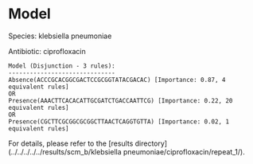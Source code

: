 
# Model

Species: klebsiella pneumoniae

Antibiotic: ciprofloxacin

```
Model (Disjunction - 3 rules):
------------------------------
Absence(ACCCGCACGGCGACTCCGCGGTATACGACAC) [Importance: 0.87, 4 equivalent rules]
OR
Presence(AAACTTCACACATTGCGATCTGACCAATTCG) [Importance: 0.22, 20 equivalent rules]
OR
Presence(CGCTTCGCGGCGCGGCTTAACTCAGGTGTTA) [Importance: 0.02, 1 equivalent rules]

```

For details, please refer to the [results directory](../../../../../results/scm_b/klebsiella pneumoniae/ciprofloxacin/repeat_1/).

